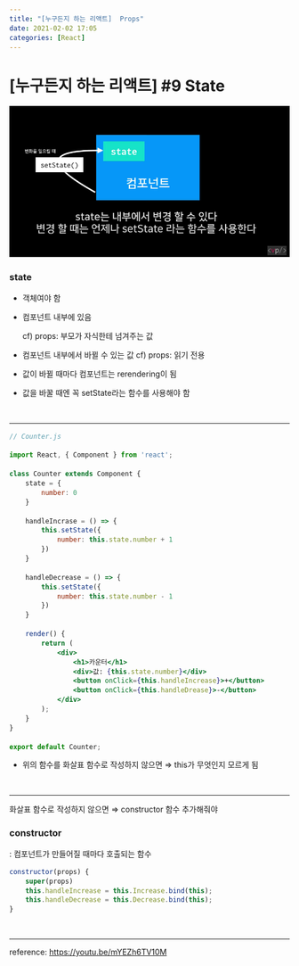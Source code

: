 ```yaml
---
title: "[누구든지 하는 리액트]  Props"
date: 2021-02-02 17:05
categories: [React]
---
```


# [누구든지 하는 리액트] #9 State

![20210202-2.png](/assets/images/posts/2021-02-02/20210202-2.png)


### state

- 객체여야 함
- 컴포넌트 내부에 있음

    cf) props: 부모가 자식한테 넘겨주는 값

- 컴포넌트 내부에서 바뀔 수 있는 값
cf) props: 읽기 전용
- 값이 바뀔 때마다 컴포넌트는 rerendering이 됨
- 값을 바꿀 때엔 꼭 setState라는 함수를 사용해야 함

<br>

---

```jsx
// Counter.js

import React, { Component } from 'react';

class Counter extends Component {
	state = {
		number: 0
	}

	handleIncrase = () => {
		this.setState({
			number: this.state.number + 1
		})
	}

	handleDecrease = () => {
		this.setState({
			number: this.state.number - 1
		})
	}
	
	render() {
		return (
			<div>
				<h1>카운터</h1>
				<div>값: {this.state.number}</div>
				<button onClick={this.handleIncrease}>+</button>
				<button onClick={this.handleDrease}>-</button>
			</div>	
		);
	}
}

export default Counter;
```

- 위의 함수를 화살표 함수로 작성하지 않으면 ⇒ this가 무엇인지 모르게 됨

<br>

---

화살표 함수로 작성하지 않으면 ⇒ constructor 함수 추가해줘야

### constructor

: 컴포넌트가 만들어질 때마다 호출되는 함수

```jsx
constructor(props) {
	super(props)
	this.handleIncrease = this.Increase.bind(this);
	this.handleDecrease = this.Decrease.bind(this);
}
```

<br>

---

reference: https://youtu.be/mYEZh6TV10M